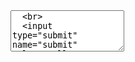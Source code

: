 <form action="#" method="post">
  <textarea name="repos" rows="4" cols="auto" placeholder="Enter repository as Username/Repository separated by commas"/>
  <br>
  <input type="submit" name="submit" value="Tell me everything!"/>
</form>
